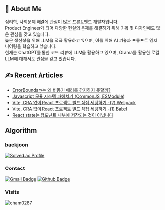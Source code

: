 ## 🙋 About Me
심리학, 사회문제 해결에 관심이 많은 프론트엔드 개발자입니다. <br/>
Product Engineer가 되어 다양한 현실의 문제를 해결하기 위해 기획 및 디자인에도 많은 관심을 갖고 있습니다. <br/>
높은 생산성을 위해 LLM을 적극 활용하고 있으며, 이를 위해 AI 기술과 프롬프트 엔지니어링을 학습하고 있습니다. <br/>
현재는 ChatGPT를 통한 코드 리뷰에 LLM을 활용하고 있으며, Ollama를 활용한 로컬 LLM에 대해서도 관심을 갖고 있습니다.

## ✍️ Recent Articles
- [ErrorBoundary는 왜 비동기 에러를 감지하지 못할까?](https://velog.io/@cham0287/ErrorBoundary%EB%8A%94-%EC%99%9C-%EB%B9%84%EB%8F%99%EA%B8%B0-%EC%97%90%EB%9F%AC%EB%A5%BC-%EA%B0%90%EC%A7%80%ED%95%98%EC%A7%80-%EB%AA%BB%ED%95%A0%EA%B9%8C)
- [Javascript 모듈 시스템 파헤치기 (CommonJS, ESModule)](https://velog.io/@cham0287/CommonJS%EC%99%80-ESModule%EC%9D%B4-%EB%AD%98%EA%B9%8C)
- [Vite, CRA 없이 React 프로젝트 빌드 직접 세팅하기 -(2) Webpack](https://velog.io/@cham0287/Vite-CRA-%EC%97%86%EC%9D%B4-React-%ED%94%84%EB%A1%9C%EC%A0%9D%ED%8A%B8-%EB%B9%8C%EB%93%9C-%EC%A7%81%EC%A0%91-%EC%84%B8%ED%8C%85%ED%95%98%EA%B8%B0-2-Webpack)
- [Vite, CRA 없이 React 프로젝트 빌드 직접 세팅하기 -(1) Babel](https://velog.io/@cham0287/Vite-CRA-%EC%97%86%EC%9D%B4-React-%ED%94%84%EB%A1%9C%EC%A0%9D%ED%8A%B8-%EB%B9%8C%EB%93%9C-%EC%A7%81%EC%A0%91-%EC%84%B8%ED%8C%85%ED%95%98%EA%B8%B0-1-Babel-lwwstaoh)
- [React state는 컴포넌트 내부에 저장되는 것이 아닙니다](https://velog.io/@cham0287/React-state%EB%8A%94-%EC%BB%B4%ED%8F%AC%EB%84%8C%ED%8A%B8-%EB%82%B4%EB%B6%80%EC%97%90-%EC%A0%80%EC%9E%A5%EB%90%98%EB%8A%94-%EA%B2%83%EC%9D%B4-%EC%95%84%EB%8B%99%EB%8B%88%EB%8B%A4)

## Algorithm
### baekjoon
[![Solved.ac Profile](http://mazassumnida.wtf/api/v2/generate_badge?boj=cham0287)](https://solved.ac/cham0287) <br/>

### Contact
[![Gmail Badge](https://img.shields.io/badge/-crtmt97@gmail.com-c14438?style=flat&logo=Gmail&logoColor=white&link=mailto:crtmt97@gmail.com)](mailto:crtmt97@gmail.com) [![Github Badge](https://img.shields.io/badge/-cham0287-grey?style=flat&logo=github&logoColor=white&link=https://github.com/cham0287/)](https://www.github.com/cham0287/) 
<br/>

### Visits
<p align=left> <img src=https://komarev.com/ghpvc/?username=cham0287 alt=cham0287 /> </p>

